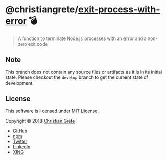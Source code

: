 # @christiangrete/[exit-process-with-error][project-url] :bomb:

> A function to terminate Node.js processes with an error and a non-zero exit code

## Note

This branch does not contain any source files or artifacts as it is in its initial state. Please checkout the `develop` branch to get the current state of development.

## License

This software is licensed under [MIT License](LICENSE.md).

Copyright © 2018 [Christian Grete](https://christiangrete.com)
- [GitHub](https://github.com/ChristianGrete)
- [npm](https://www.npmjs.com/~christiangrete)
- [Twitter](https://twitter.com/ChristianGrete)
- [LinkedIn](https://www.linkedin.com/in/ChristianGrete)
- [XING](https://www.xing.com/profile/Christian_Grete2)

[project-url]: https://github.com/ChristianGrete/exit-process-with-error